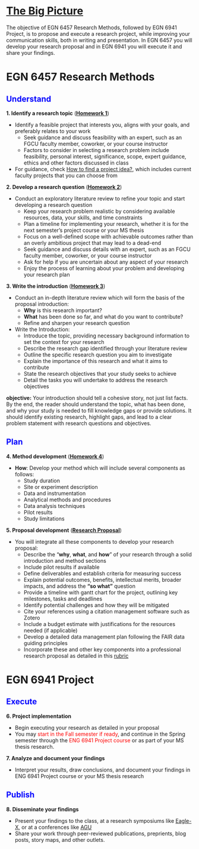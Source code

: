 # [The Big Picture](https://aselshall.github.io/rm/hw/big-picture)

The objective of EGN 6457 Research Methods, followed by EGN 6941 Project, is to propose and execute a research project, while improving your communication skills, both in writing and presentation. In EGN 6457 you will develop your research proposal and in EGN 6941 you will execute it and share your findings.

# EGN 6457 Research Methods
<h2 style="color:blue">Understand</h2>

**1. Identify a research topic** (<span style="color:red">**[Homework 1](https://aselshall.github.io/rm/hw/hw1)**</span>)
   - Identify a feasible project that interests you, aligns with your goals, and preferably relates to your work
      - Seek guidance and discuss feasibility with an expert, such as an FGCU faculty member, coworker, or your course instructor
      - Factors to consider in selecting a research problem include feasibility, personal interest, significance, scope, expert guidance, ethics and other factors discussed in class
   - For guidance, check [How to find a project idea?](https://aselshall.github.io/rm/hw/topics), which includes current faculty projects that you can choose from

**2. Develop a research question** (<span style="color:red">**[Homework 2](https://aselshall.github.io/rm/hw/hw2)**</span>)
   - Conduct an exploratory literature review to refine your topic and start developing a research question
      - Keep your research problem realistic by considering available resources, data, your skills, and time constraints
      - Plan a timeline for implementing your research, whether it is for the next semester’s project course or your MS thesis
      - Focus on a well-defined scope with achievable outcomes rather than an overly ambitious project that may lead to a dead-end
      - Seek guidance and discuss details with an expert, such as an FGCU faculty member, coworker, or your course instructor
      - Ask for help if you are uncertain about any aspect of your research
      - Enjoy the process of learning about your problem and developing your research plan

**3. Write the introduction** (<span style="color:red">**[Homework 3](https://aselshall.github.io/rm/hw/hw3)**</span>)
   - Conduct an in-depth literature review which will form the basis of the proposal introduction:
     - **Why** is this research important?
     - **What** has been done so far, and what do you want to contribute?
     - Refine and sharpen your research question
   - Write the Introduction:
      - Introduce the topic, providing necessary background information to set the context for your research
      - Describe the research gap identified through your literature review
      - Outline the specific research question you aim to investigate
      - Explain the importance of this research and what it aims to contribute
      - State the research objectives that your study seeks to achieve
      - Detail the tasks you will undertake to address the research objectives
        
   **objective:** Your introduction should tell a cohesive story, not just list facts. By the end, the reader should understand the topic, what has been done, and why your study is needed to fill knowledge gaps or provide solutions. It should identify existing research, highlight gaps, and lead to a clear problem statement with research questions and objectives.

<h2 style="color:blue">Plan</h2>

**4. Method development** (<span style="color:red">**[Homework 4](https://aselshall.github.io/rm/hw/hw4)**</span>)
   - **How**: Develop your method which will include several components as follows:
      - Study duration
      - Site or experiment description
      - Data and instrumentation
      - Analytical methods and procedures
      - Data analysis techniques
      - Pilot results
      - Study limitations 

**5. Proposal development** (<span style="color:red">**[Research Proposal](https://aselshall.github.io/rm/hw/proposal-hw)**</span>)
   - You will integrate all these components to develop your research proposal:
      - Describe the “**why**, **what**, and **how**” of your research through a solid introduction and method sections
      - Include pilot results if available
      - Define deliverables and establish criteria for measuring success
      - Explain potential outcomes, benefits, intellectual merits, broader impacts, and address the **“so what”** question
      - Provide a timeline with gantt chart for the project, outlining key milestones, tasks and deadlines
      - Identify potential challenges and how they will be mitigated
      - Cite your references using a citation management software such as Zotero
      - Include a budget estimate with justifications for the resources needed (if applicable)
      - Develop a detailed data management plan following the FAIR data guiding principles
      - Incorporate these and other key components into a professional research proposal as detailed in this [rubric](https://aselshall.github.io/rm/hw/proposal-rubric)

# EGN 6941 Project

<h2 style="color:blue">Execute</h2>

**6. Project implementation**
   - Begin executing your research as detailed in your proposal
   - You may  <span style="color:red">start in the Fall semester if ready</span>, and continue in the Spring semester through the <span style="color:red">ENG 6941 Project course</span> or as part of your MS thesis research.

**7. Analyze and document your findings**
   - Interpret your results, draw conclusions, and document your findings in ENG 6941 Project course or your MS thesis research

<h2 style="color:blue">Publish</h2>

**8. Disseminate your findings**
   - Present your findings to the class, at a research symposiums like [Eagle-X](https://www.fgcu.edu/eaglex/), or at a conferences like [AGU](https://www.agu.org/annual-meeting)
   - Share your work through peer-reviewed publications, preprients, blog posts, story maps, and other outlets.
